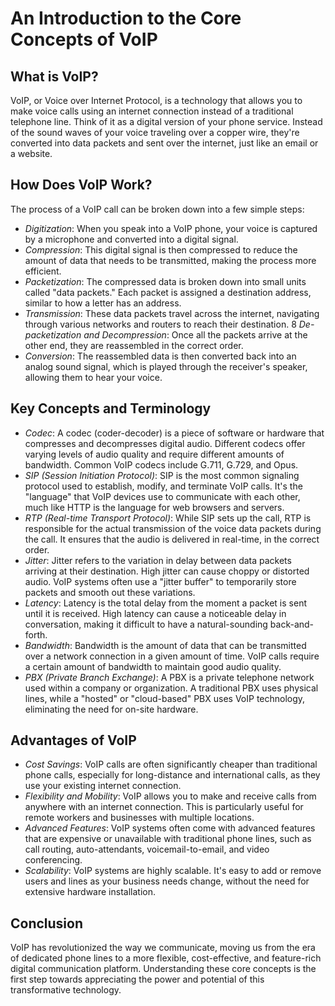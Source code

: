 # An Introduction to the Core Concepts of VoIP

## What is VoIP?

VoIP, or Voice over Internet Protocol, is a technology that allows you to make voice calls using an internet connection instead of a traditional telephone line. Think of it as a digital version of your phone service. Instead of the sound waves of your voice traveling over a copper wire, they're converted into data packets and sent over the internet, just like an email or a website.

## How Does VoIP Work?

The process of a VoIP call can be broken down into a few simple steps:

* *Digitization*: When you speak into a VoIP phone, your voice is captured by a microphone and converted into a digital signal.
* *Compression*: This digital signal is then compressed to reduce the amount of data that needs to be transmitted, making the process more efficient.
* *Packetization*: The compressed data is broken down into small units called "data packets." Each packet is assigned a destination address, similar to how a letter has an address.
* *Transmission*: These data packets travel across the internet, navigating through various networks and routers to reach their destination.
8 *De-packetization and Decompression*: Once all the packets arrive at the other end, they are reassembled in the correct order.
* *Conversion*: The reassembled data is then converted back into an analog sound signal, which is played through the receiver's speaker, allowing them to hear your voice.

## Key Concepts and Terminology

* *Codec*: A codec (coder-decoder) is a piece of software or hardware that compresses and decompresses digital audio. Different codecs offer varying levels of audio quality and require different amounts of bandwidth. Common VoIP codecs include G.711, G.729, and Opus.
* *SIP (Session Initiation Protocol)*: SIP is the most common signaling protocol used to establish, modify, and terminate VoIP calls. It's the "language" that VoIP devices use to communicate with each other, much like HTTP is the language for web browsers and servers.
* *RTP (Real-time Transport Protocol)*: While SIP sets up the call, RTP is responsible for the actual transmission of the voice data packets during the call. It ensures that the audio is delivered in real-time, in the correct order.
* *Jitter*: Jitter refers to the variation in delay between data packets arriving at their destination. High jitter can cause choppy or distorted audio. VoIP systems often use a "jitter buffer" to temporarily store packets and smooth out these variations.
* *Latency*: Latency is the total delay from the moment a packet is sent until it is received. High latency can cause a noticeable delay in conversation, making it difficult to have a natural-sounding back-and-forth.
* *Bandwidth*: Bandwidth is the amount of data that can be transmitted over a network connection in a given amount of time. VoIP calls require a certain amount of bandwidth to maintain good audio quality.
* *PBX (Private Branch Exchange)*: A PBX is a private telephone network used within a company or organization. A traditional PBX uses physical lines, while a "hosted" or "cloud-based" PBX uses VoIP technology, eliminating the need for on-site hardware.


## Advantages of VoIP

* *Cost Savings*: VoIP calls are often significantly cheaper than traditional phone calls, especially for long-distance and international calls, as they use your existing internet connection.
* *Flexibility and Mobility*: VoIP allows you to make and receive calls from anywhere with an internet connection. This is particularly useful for remote workers and businesses with multiple locations.
* *Advanced Features*: VoIP systems often come with advanced features that are expensive or unavailable with traditional phone lines, such as call routing, auto-attendants, voicemail-to-email, and video conferencing.
* *Scalability*: VoIP systems are highly scalable. It's easy to add or remove users and lines as your business needs change, without the need for extensive hardware installation.

## Conclusion

VoIP has revolutionized the way we communicate, moving us from the era of dedicated phone lines to a more flexible, cost-effective, and feature-rich digital communication platform. Understanding these core concepts is the first step towards appreciating the power and potential of this transformative technology.


